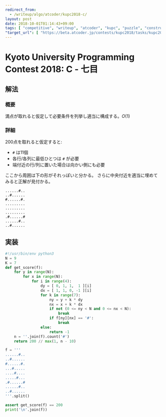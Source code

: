 ```yaml
---
redirect_from:
  - /writeup/algo/atcoder/kupc2018-c/
layout: post
date: 2018-10-01T01:14:43+09:00
tags: [ "competitive", "writeup", "atcoder", "kupc", "puzzle", "construction" ]
"target_url": [ "https://beta.atcoder.jp/contests/kupc2018/tasks/kupc2018_c" ]
---
```


# Kyoto University Programming Contest 2018: C - 七目

## 解法

### 概要

満点が取れると仮定して必要条件を列挙し適当に構成する。$O(1)$

### 詳細

$200$点を取れると仮定すると:

-   `#` は11個
-   各行/各列に最低ひとつは `#` が必要
-   端付近の行/列に置いた場合は向かい側にも必要

ここから周囲は下の形がそれっぽいと分かる。
さらに中央付近を適当に埋めてみると正解が見付かる。

```
......#..
..#......
#......#.
.........
.........
.........
.#......#
......#..
..#......
```

## 実装

``` python
#!/usr/bin/env python3
N = 9
K = 7
def get_score(f):
    for y in range(N):
        for x in range(N):
            for i in range(4):
                dy = [ 0, 1, 1,  1 ][i]
                dx = [ 1, 1, 0, -1 ][i]
                for k in range(7):
                    ny = y + k * dy
                    nx = x + k * dx
                    if not (0 <= ny < N and 0 <= nx < N):
                        break
                    if f[ny][nx] == '#':
                        break
                else:
                    return -1
    n = ''.join(f).count('#')
    return 200 // max(1, n - 10)

f = '''
......#..
..#......
#......#.
...#.....
....#....
.....#...
.#......#
......#..
..#......
'''.split()

assert get_score(f) == 200
print('\n'.join(f))
```
